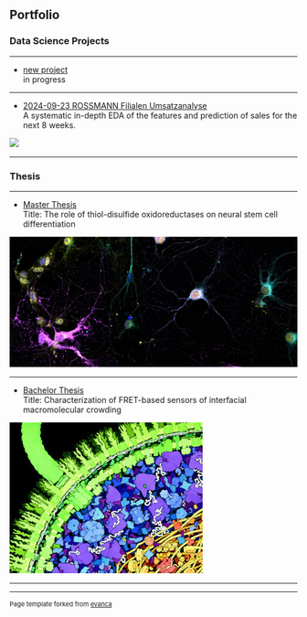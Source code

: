 ## Portfolio

### Data Science Projects
---  
- [new project](/example)  
in progress  

---
- [2024-09-23 ROSSMANN Filialen Umsatzanalyse](https://lygonian.github.io/ROSSMANN_Umsatz_Vorhersage/)  
A systematic in-depth EDA of the features and prediction of sales for the next 8 weeks.
<img src="images/Rossmann_Außenansicht_Innenstadtlage.jfif?raw=true"/>

---
### Thesis
---
- [Master Thesis](/pdf/master_thesis.pdf)  
Title: The role of thiol-disulfide oxidoreductases on neural stem cell differentiation  
<img src="images/master_bild.jpg?raw=true"/>

---
- [Bachelor Thesis](/pdf/bachelor_thesis.pdf)  
Title: Characterization of FRET-based sensors of interfacial macromolecular crowding  
<img src="images/bachelor_bild.jpg?raw=true"/>


---




---
<p style="font-size:11px">Page template forked from <a href="https://github.com/evanca/quick-portfolio">evanca</a></p>
<!-- Remove above link if you don't want to attibute -->
